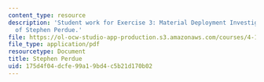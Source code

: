 ```yaml
---
content_type: resource
description: 'Student work for Exercise 3: Material Deployment Investigation courtesy
  of Stephen Perdue.'
file: https://ol-ocw-studio-app-production.s3.amazonaws.com/courses/4-195-special-problems-in-architectural-design-spring-2005/175d4f04dcfe99a19bd4c5b21d170b02_3perdue.pdf
file_type: application/pdf
resourcetype: Document
title: Stephen Perdue
uid: 175d4f04-dcfe-99a1-9bd4-c5b21d170b02
---
```

